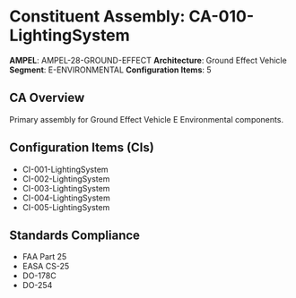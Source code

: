 # Constituent Assembly: CA-010-LightingSystem

**AMPEL**: AMPEL-28-GROUND-EFFECT
**Architecture**: Ground Effect Vehicle
**Segment**: E-ENVIRONMENTAL
**Configuration Items**: 5

## CA Overview
Primary assembly for Ground Effect Vehicle E Environmental components.

## Configuration Items (CIs)
- CI-001-LightingSystem
- CI-002-LightingSystem
- CI-003-LightingSystem
- CI-004-LightingSystem
- CI-005-LightingSystem

## Standards Compliance
- FAA Part 25
- EASA CS-25
- DO-178C
- DO-254
